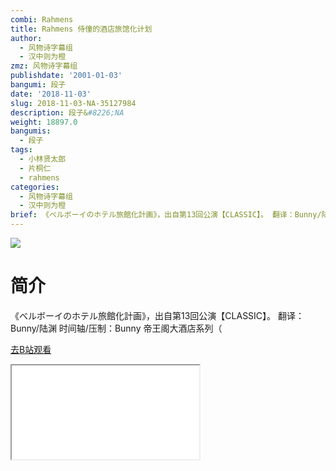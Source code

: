 ```yaml
---
combi: Rahmens
title: Rahmens 侍僮的酒店旅馆化计划
author:
  - 风物诗字幕组
  - 汉中则为橙
zmz: 风物诗字幕组
publishdate: '2001-01-03'
bangumi: 段子
date: '2018-11-03'
slug: 2018-11-03-NA-35127984
description: 段子&#8226;NA
weight: 18897.0
bangumis:
  - 段子
tags:
  - 小林贤太郎
  - 片桐仁
  - rahmens
categories:
  - 风物诗字幕组
  - 汉中则为橙
brief: 《べルボーイのホテル旅館化計画》，出自第13回公演【CLASSIC】。 翻译：Bunny/陆渊 时间轴/压制：Bunny 帝王阁大酒店系列（
---
```

![](https://i.imgur.com/SeaL14T.jpg)
# 简介  
《べルボーイのホテル旅館化計画》，出自第13回公演【CLASSIC】。
翻译：Bunny/陆渊 时间轴/压制：Bunny
帝王阁大酒店系列（  

[去B站观看](https://www.bilibili.com/video/av35127984/)
<div class ="resp-container"><iframe class="testiframe" src="//player.bilibili.com/player.html?aid=35127984"", scrolling="no", allowfullscreen="true" > </iframe></div> 
